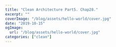 ```yaml
---
title: "Clean Architecture Part5. Chap28."
excerpt: ""
coverImage: "/blog/assets/hello-world/cover.jpg"
date: "2019-10-15"
ogImage:
  url: "/blog/assets/hello-world/cover.jpg"
categories: ["clean"]
---
```

